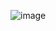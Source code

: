 ![image](https://user-images.githubusercontent.com/63789702/187475320-db7fc5a7-752f-40a1-b0a8-6d38b9e1556a.png)
